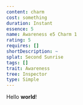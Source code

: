 ```yaml
---
content: charm
cost: something
duration: Instant
essence: 5
name: Awareness e5 Charm 1
rating: 5
requires: []
shortDescription: ~
splat: Second Sunrise
tags: []
trait: Awareness
tree: Inspector
type: Simple
---
```


Hello **world**!
